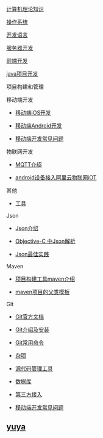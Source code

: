 
[计算机理论知识](https://github.com/geekist/developer_guide/blob/main/计算机理论.md)


[操作系统](https://github.com/geekist/developer_guide/blob/main/operationsystem.md)


[开发语言](https://github.com/geekist/developer_guide/blob/main/developing_language.md)

[服务器开发](https://github.com/geekist/developer_guide/blob/main/server.md)


[前端开发](https://github.com/geekist/developer_guide/blob/main/frontend/frontend.md)

[java项目开发](./java/java_dev.md)

项目构建和管理


移动端开发

 * [移动端iOS开发](https://github.com/geekist/developer_guide/blob/main/iOS.md)

* [移动端Android开发](https://github.com/geekist/developer_guide/blob/main/android.md)

* [移动端开发常见问题](https://github.com/geekist/developer_guide/blob/main/other/screen-campatible.md)

物联网开发

* [MQTT介绍](./ioT/IoT.md)

* [android设备接入阿里云物联网iOT](./iot/Android连接阿里云MQTT..md)

其他

* [工具](./tools/tools.md)

Json

* [Json介绍](./json/json_intro.md)


* [Objective-C 中Json解析](./json/objective_c_json.md)


* [Json最佳实践](http://kimmking.github.io/2017/06/06/json-best-practice/)

Maven

* [项目构建工具maven介绍](https://github.com/geekist/developer_guide/blob/main/server/maven.md)


* [maven项目的父类模板](./server/maven_parent.md)

Git

 * [Git官方文档](https://git-scm.com/book/zh/v2)

 * [Git介绍及安装](./git/git_intro.md)

 * [Git常用命令](https://github.com/geekist/developer_guide/blob/main/git/git_command.md)

 * [杂项](https://github.com/geekist/developer_guide/blob/main/杂项.md)

 * [源代码管理工具](https://github.com/geekist/developer_guide/blob/main/git/git.md)

 * [数据库](https://github.com/geekist/developer_guide/blob/main/database/aliyun_rds.md)

 * [第三方接入](https://github.com/geekist/developer_guide/blob/main/3rd/3rd.md)

* [移动端开发常见问题](https://github.com/geekist/developer_guide/blob/main/other/screen-campatible.md)


## [yuya](https://github.com/geekist/developer_guide/blob/main/yuya/yuya.md)
  
